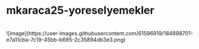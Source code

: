 # mkaraca25-yoreselyemekler
<br>
![image](https://user-images.githubusercontent.com/61596919/184898701-e7a11cba-7c19-45bb-b695-2c35894db3e3.png)

